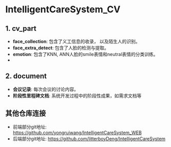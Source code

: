 # IntelligentCareSystem_CV

## 1. cv_part
-  **face_collection**: 包含了义工信息的收录， 以及陌生人的识别。
- **face_extra_detect**: 包含了人脸的检测与提取。
- **emotion**: 包含了KNN, ANN人脸的smile表情和neutral表情的分类训练。
- 
## 2. document
- **会议记录**: 每次会议的讨论内容。
- **阶段性里程碑文档**: 系统开发过程中的阶段性成果，如需求文档等




## 其他仓库连接

- 前端部分git地址:  https://github.com/yongruiwang/IntelligentCareSystem_WEB
- 后端部分git地址: https://github.com/litterboyDeng/IntelligentCareSystem
<!--stackedit_data:
eyJoaXN0b3J5IjpbOTM5OTIyOTA0LDEwMTg5MjM2NzUsNzEyMD
U2Nzk5LDk3NjUyNDk1MywxODA0MTA5MjQsLTY1MTg5MzY2MV19

-->